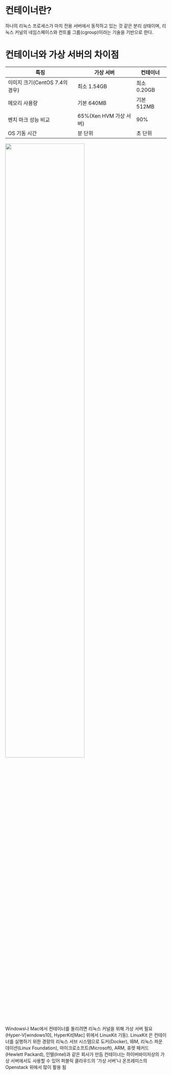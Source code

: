 # 컨테이너란?

하나의 리눅스 프로세스가 마치 전용 서버에서 동작하고 있는 것 같은 분리 상태이며, 리눅스 커널의 네임스페이스와 컨트롤 그룹(cgroup)이라는 기술을 기반으로 한다.


# 컨테이너와 가상 서버의 차이점

<table>
    <thead>
        <tr>
            <th colspan="1">특징</th>
            <th colspan="1">가상 서버</th>
            <th colspan="1">컨테이너</th>
        </tr>
    </thead>
    <tbody>
        <tr>
            <td>이미지 크기(CentOS 7.4의 경우)</td>
            <td>최소 1.54GB</td>
            <td>최소 0.20GB</td>
        </tr>
        <tr>
            <td>메모리 사용량</td>
            <td>기본 640MB</td>
            <td>기본 512MB</td>
        </tr>
        <tr>
            <td>벤치 마크 성능 비교</td>
            <td>65%(Xen HVM 가상 서버)</td>
            <td>90%</td>
        </tr>
        <tr>
            <td>OS 기동 시간</td>
            <td>분 단위</td>
            <td>초 단위</td>
        </tr>
    </table>
</thead>


<img src="https://user-images.githubusercontent.com/45858414/128109064-84d5312a-7640-4d85-9e60-9d674785ba56.png" width="70%" height="70%"/>

<span>Windows나 Mac에서 컨테이너를 돌리려면 리눅스 커널을 위해 가상 서버 필요(Hyper-V[windows10], HyperKit[Mac] 위에서 LinuxKit 기동).</span>
<span>LinuxKit 은 컨테이너를 실행하기 위한 경량의 리눅스 서브 시스템으로 도커(Docker), IBM, 리눅스 파운데이션(Linux Foundation), 마이크로소프트(Microsoft), ARM, 휴렛 패커드(Hewlett Packard), 인텔(Intel)과 같은 회사가 만듬</span>
<span>컨테이너는 하이버바이저상의 가상 서버에서도 사용할 수 있어 퍼블릭 클라우드의 '가상 서버'나 온프레미스의 Openstack 위에서 많이 활용 됨</span>